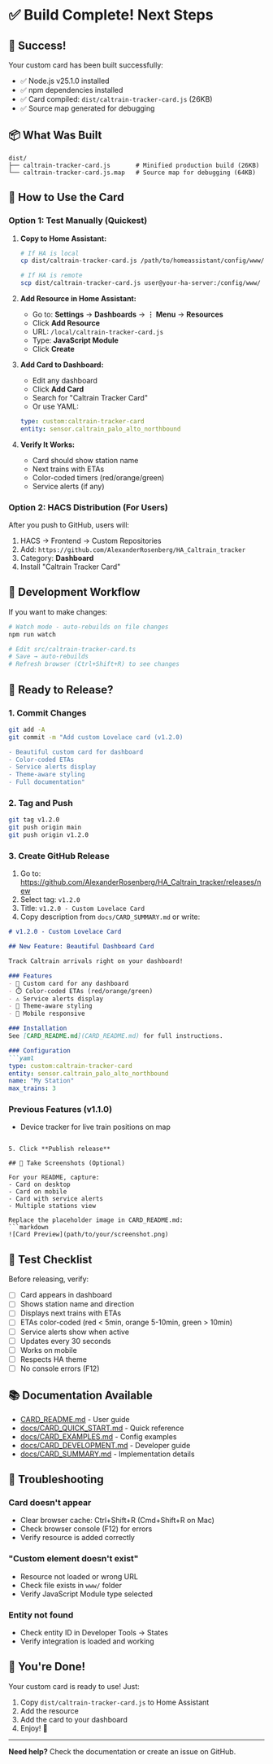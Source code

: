 # ✅ Build Complete! Next Steps

## 🎉 Success!

Your custom card has been built successfully:
- ✅ Node.js v25.1.0 installed
- ✅ npm dependencies installed
- ✅ Card compiled: `dist/caltrain-tracker-card.js` (26KB)
- ✅ Source map generated for debugging

## 📦 What Was Built

```
dist/
├── caltrain-tracker-card.js       # Minified production build (26KB)
└── caltrain-tracker-card.js.map   # Source map for debugging (64KB)
```

## 🚀 How to Use the Card

### Option 1: Test Manually (Quickest)

1. **Copy to Home Assistant:**
   ```bash
   # If HA is local
   cp dist/caltrain-tracker-card.js /path/to/homeassistant/config/www/
   
   # If HA is remote
   scp dist/caltrain-tracker-card.js user@your-ha-server:/config/www/
   ```

2. **Add Resource in Home Assistant:**
   - Go to: **Settings** → **Dashboards** → **⋮ Menu** → **Resources**
   - Click **Add Resource**
   - URL: `/local/caltrain-tracker-card.js`
   - Type: **JavaScript Module**
   - Click **Create**

3. **Add Card to Dashboard:**
   - Edit any dashboard
   - Click **Add Card**
   - Search for "Caltrain Tracker Card"
   - Or use YAML:
   ```yaml
   type: custom:caltrain-tracker-card
   entity: sensor.caltrain_palo_alto_northbound
   ```

4. **Verify It Works:**
   - Card should show station name
   - Next trains with ETAs
   - Color-coded timers (red/orange/green)
   - Service alerts (if any)

### Option 2: HACS Distribution (For Users)

After you push to GitHub, users will:

1. HACS → Frontend → Custom Repositories
2. Add: `https://github.com/AlexanderRosenberg/HA_Caltrain_tracker`
3. Category: **Dashboard**
4. Install "Caltrain Tracker Card"

## 🔄 Development Workflow

If you want to make changes:

```bash
# Watch mode - auto-rebuilds on file changes
npm run watch

# Edit src/caltrain-tracker-card.ts
# Save → auto-rebuilds
# Refresh browser (Ctrl+Shift+R) to see changes
```

## 📝 Ready to Release?

### 1. Commit Changes

```bash
git add -A
git commit -m "Add custom Lovelace card (v1.2.0)

- Beautiful custom card for dashboard
- Color-coded ETAs
- Service alerts display
- Theme-aware styling
- Full documentation"
```

### 2. Tag and Push

```bash
git tag v1.2.0
git push origin main
git push origin v1.2.0
```

### 3. Create GitHub Release

1. Go to: https://github.com/AlexanderRosenberg/HA_Caltrain_tracker/releases/new
2. Select tag: `v1.2.0`
3. Title: `v1.2.0 - Custom Lovelace Card`
4. Copy description from `docs/CARD_SUMMARY.md` or write:

```markdown
# v1.2.0 - Custom Lovelace Card

## New Feature: Beautiful Dashboard Card

Track Caltrain arrivals right on your dashboard!

### Features
- 🎴 Custom card for any dashboard
- ⏱️ Color-coded ETAs (red/orange/green)
- ⚠️ Service alerts display
- 🎨 Theme-aware styling
- 📱 Mobile responsive

### Installation
See [CARD_README.md](CARD_README.md) for full instructions.

### Configuration
```yaml
type: custom:caltrain-tracker-card
entity: sensor.caltrain_palo_alto_northbound
name: "My Station"
max_trains: 3
```

### Previous Features (v1.1.0)
- Device tracker for live train positions on map
```

5. Click **Publish release**

## 📸 Take Screenshots (Optional)

For your README, capture:
- Card on desktop
- Card on mobile
- Card with service alerts
- Multiple stations view

Replace the placeholder image in CARD_README.md:
```markdown
![Card Preview](path/to/your/screenshot.png)
```

## 🎯 Test Checklist

Before releasing, verify:
- [ ] Card appears in dashboard
- [ ] Shows station name and direction
- [ ] Displays next trains with ETAs
- [ ] ETAs color-coded (red < 5min, orange 5-10min, green > 10min)
- [ ] Service alerts show when active
- [ ] Updates every 30 seconds
- [ ] Works on mobile
- [ ] Respects HA theme
- [ ] No console errors (F12)

## 📚 Documentation Available

- [CARD_README.md](CARD_README.md) - User guide
- [docs/CARD_QUICK_START.md](docs/CARD_QUICK_START.md) - Quick reference
- [docs/CARD_EXAMPLES.md](docs/CARD_EXAMPLES.md) - Config examples
- [docs/CARD_DEVELOPMENT.md](docs/CARD_DEVELOPMENT.md) - Developer guide
- [docs/CARD_SUMMARY.md](docs/CARD_SUMMARY.md) - Implementation details

## 🐛 Troubleshooting

### Card doesn't appear
- Clear browser cache: Ctrl+Shift+R (Cmd+Shift+R on Mac)
- Check browser console (F12) for errors
- Verify resource is added correctly

### "Custom element doesn't exist"
- Resource not loaded or wrong URL
- Check file exists in `www/` folder
- Verify JavaScript Module type selected

### Entity not found
- Check entity ID in Developer Tools → States
- Verify integration is loaded and working

## 🎊 You're Done!

Your custom card is ready to use! Just:
1. Copy `dist/caltrain-tracker-card.js` to Home Assistant
2. Add the resource
3. Add the card to your dashboard
4. Enjoy! 🚂

---

**Need help?** Check the documentation or create an issue on GitHub.
